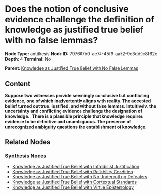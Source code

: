 # Does the notion of conclusive evidence challenge the definition of knowledge as justified true belief with no false lemmas?

**Node Type:** antithesis
**Node ID:** 797607b0-ae74-45f9-aa52-9c3dd0c8f62e
**Depth:** 4
**Terminal:** No

**Parent:** [Knowledge as Justified True Belief with No False Lemmas](knowledge-as-justified-true-belief-with-no-false-lemmas-synthesis-e62bc6e0-4de9-405b-bcce-54dcabd19a36.md)

## Content

**Suppose two witnesses provide seemingly conclusive but conflicting evidence, one of which inadvertently aligns with reality. The accepted belief turned out true, justified, and without false lemmas. Intuitively, the uncertainty and conflicting evidence challenge the designation of knowledge.**, **There is a plausible principle that knowledge requires evidence to be definitive and unambiguous. The presence of unrecognized ambiguity questions the establishment of knowledge.**

## Related Nodes

### Synthesis Nodes

- [Knowledge as Justified True Belief with Infallibilist Justification](knowledge-as-justified-true-belief-with-infallibilist-justification-synthesis-ba56463b-99d9-45e5-95fa-0d6c663dbd32.md)
- [Knowledge as Justified True Belief with Reliability Condition](knowledge-as-justified-true-belief-with-reliability-condition-synthesis-917a1ad2-a01c-415e-8bee-652b8a4b706b.md)
- [Knowledge as Justified True Belief with No Undercutting Defeaters](knowledge-as-justified-true-belief-with-no-undercutting-defeaters-synthesis-ab8ecd64-85b2-4b33-9daf-5763760d908f.md)
- [Knowledge as Justified True Belief with Contextual Standards](knowledge-as-justified-true-belief-with-contextual-standards-synthesis-3f0a2919-bfca-443f-af75-cec6ebdc3597.md)
- [Knowledge as Justified True Belief with Virtue Epistemology](knowledge-as-justified-true-belief-with-virtue-epistemology-synthesis-61110bde-9fec-4374-a636-8ae8d2f9232e.md)
